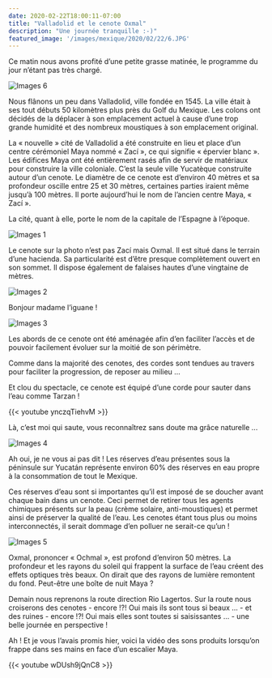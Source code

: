 ```yaml
---
date: 2020-02-22T18:00:11-07:00
title: "Valladolid et le cenote Oxmal"
description: "Une journée tranquille :-)"
featured_image: '/images/mexique/2020/02/22/6.JPG'
---
```


Ce matin nous avons profité d’une petite grasse matinée, le programme du jour n’étant pas très chargé. 

![Images 6](/images/mexique/2020/02/22/6.JPG)

Nous flânons un peu dans Valladolid, ville fondée en 1545. La ville était à ses tout débuts 50 kilomètres plus près du Golf du Mexique. Les colons ont décidés de la déplacer à son emplacement actuel à cause d’une trop grande humidité et des nombreux moustiques à son emplacement original. 

La « nouvelle » cité de Valladolid a été construite en lieu et place d’un centre cérémoniel Maya nommé « Zací », ce qui signifie « épervier blanc ». Les édifices Maya ont été entièrement rasés afin de servir de matériaux pour construire la ville coloniale. C’est la seule ville Yucatèque construite autour d’un cenote. Le diamètre de ce cenote est d’environ 40 mètres et sa profondeur oscille entre 25 et 30 mètres, certaines parties iraient même jusqu’à 100 mètres. Il porte aujourd’hui le nom de l’ancien centre Maya, « Zací ». 

La cité, quant à elle, porte le nom de la capitale de l’Espagne à l’époque. 

![Images 1](/images/mexique/2020/02/22/1.JPG)

Le cenote sur la photo n’est pas Zací mais Oxmal. Il est situé dans le terrain d’une hacienda. Sa particularité est d’être presque complètement ouvert en son sommet. Il dispose également de falaises hautes d’une vingtaine de mètres. 

![Images 2](/images/mexique/2020/02/22/2.JPG)

Bonjour madame l’iguane !

![Images 3](/images/mexique/2020/02/22/3.JPG)

Les abords de ce cenote ont été aménagée afin d’en faciliter l’accès et de pouvoir facilement évoluer sur la moitié de son périmètre. 

Comme dans la majorité des cenotes, des cordes sont tendues au travers pour faciliter la progression, de reposer au milieu ...

Et clou du spectacle, ce cenote est équipé d’une corde pour sauter dans l’eau comme Tarzan !

{{< youtube ynczqTiehvM >}}

Là, c’est moi qui saute, vous reconnaîtrez sans doute ma grâce naturelle ...

![Images 4](/images/mexique/2020/02/22/4.JPG)

Ah oui, je ne vous ai pas dit ! Les réserves d’eau présentes sous la péninsule sur Yucatán représente environ 60% des réserves en eau propre à la consommation de tout le Mexique. 

Ces réserves d’eau sont si importantes qu’il est imposé de se doucher avant chaque bain dans un cenote. Ceci permet de retirer tous les agents chimiques présents sur la peau (crème solaire, anti-moustiques) et permet ainsi de préserver la qualité de l’eau. Les cenotes étant tous plus ou moins interconnectés, il serait dommage d’en polluer ne serait-ce qu’un !

![Images 5](/images/mexique/2020/02/22/5.JPG)

Oxmal, prononcer « Ochmal », est profond d’environ 50 mètres. La profondeur et les rayons du soleil qui frappent la surface de l’eau créent des effets optiques très beaux. On dirait que des rayons de lumière remontent du fond. Peut-être une boîte de nuit Maya ?

Demain nous reprenons la route direction Rio Lagertos. Sur la route nous croiserons des cenotes - encore !?! Oui mais ils sont tous si beaux ... - et des ruines - encore !?! Oui mais elles sont toutes si saisissantes ... - une belle journée en perspective !

Ah ! Et je vous l’avais promis hier, voici la vidéo des sons produits lorsqu’on frappe dans ses mains en face d’un escalier Maya. 

{{< youtube wDUsh9jQnC8 >}}